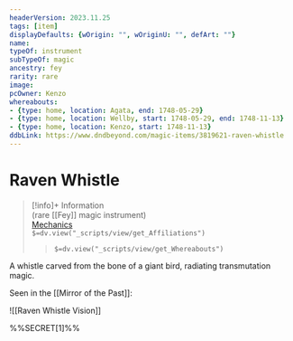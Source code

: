 ```yaml
---
headerVersion: 2023.11.25
tags: [item]
displayDefaults: {wOrigin: "", wOriginU: "", defArt: ""}
name: 
typeOf: instrument
subTypeOf: magic
ancestry: fey
rarity: rare
image: 
pcOwner: Kenzo
whereabouts: 
- {type: home, location: Agata, end: 1748-05-29}
- {type: home, location: Wellby, start: 1748-05-29, end: 1748-11-13}
- {type: home, location: Kenzo, start: 1748-11-13}
ddbLink: https://www.dndbeyond.com/magic-items/3819621-raven-whistle
---
```

# Raven Whistle
>[!info]+ Information  
> (rare [[Fey]] magic instrument)  
> [Mechanics](https://www.dndbeyond.com/magic-items/3819621-raven-whistle)  
> `$=dv.view("_scripts/view/get_Affiliations")`  
>> `$=dv.view("_scripts/view/get_Whereabouts")`

A whistle carved from the bone of a giant bird, radiating transmutation magic. 

Seen in the [[Mirror of the Past]]:

![[Raven Whistle Vision]]

%%SECRET[1]%%